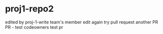 # proj1-repo2

edited by proj-1-write team's member
edit again
try pull request
another PR
PR - test codeowners
test pr
